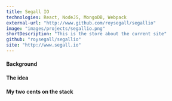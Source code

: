 ```yaml
---
title: Segall IO
technologies: React, NodeJS, MongoDB, Webpack
external-url: "http://www.github.com/roysegall/segallio"
image: "images/projects/segallio.png"
shortDescription: "This is the store about the current site"
github: "roysegall/segallio"
site: "http://www.segall.io"
---
```


#### Background

#### The idea

#### My two cents on the stack
